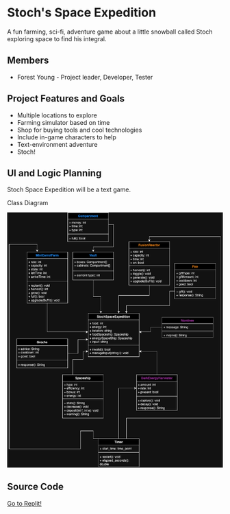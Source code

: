 # Stoch's Space Expedition
A fun farming, sci-fi, adventure game about a little snowball called Stoch exploring space to find his integral.

## Members
* Forest Young - Project leader, Developer, Tester

## Project Features and Goals
* Multiple locations to explore
* Farming simulator based on time
* Shop for buying tools and cool technologies
* Include in-game characters to help
* Text-environment adventure
* Stoch!

## UI and Logic Planning
Stoch Space Expedition will be a text game.

Class Diagram

![Class Diagram](https://github.com/ForestNYoung/StochSpaceExpedition/blob/main/images/StochSpaceExpeditionClassDiagram.png?raw=true)

## Source Code
[Go to Replit!](https://replit.com/@9714599/StochSpaceExpedition)

